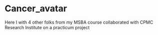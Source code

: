 # Cancer_avatar
Here I with 4 other folks from my MSBA course collaborated with CPMC Research Institute on a practicum project
